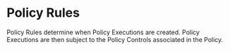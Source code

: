 # Policy Rules

Policy Rules determine when Policy Executions are created.  Policy Executions are then subject to the Policy Controls associated in the Policy.&#x20;
